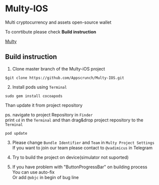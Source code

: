 # Multy-IOS

Multi cryptocurrency and assets open-source wallet

To conrtibute please check **Build instruction**

[Multy](http://multy.io)

## Build instruction

1. Clone master branch of the Multy-iOS project
```
$git clone https://github.com/Appscrunch/Multy-IOS.git
```

2. Install pods using ``` Terminal ```  <br />
```
sudo gem install cocoapods
```
   Than update it from project repository <br />
   
   
   ps. navigate to project Repository in ```Finder```<br />
   print ```cd``` in the ```Terminal``` and than drag&drop project repository to the ``` Terminal ```
   
```
pod update
```

3. Please change  ```Bundle Identifier``` and ```Team``` in ```Multy Project Settings```<br />
   If you want to join our team please contact to ``` @vadimicus ```  in Telegram

4. Try to build the project on device(simulator not suported)

5. If you have problem with "ButtonProgressBar" on building process<br />
    You can use auto-fix<br />
    Or add ``` @objc ``` in begin of bug line



